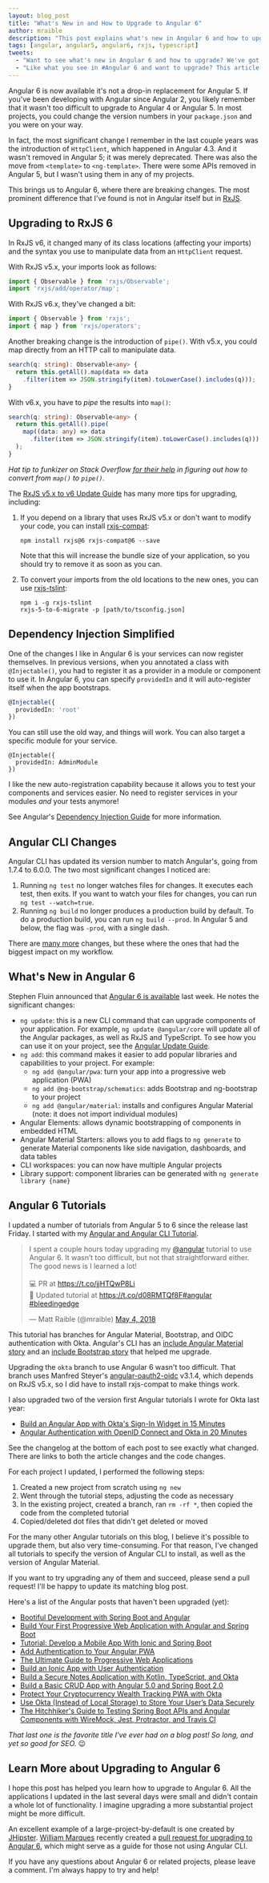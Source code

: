 ```yaml
---
layout: blog_post
title: "What's New in and How to Upgrade to Angular 6"
author: mraible
description: "This post explains what's new in Angular 6 and how to upgrade your Angular 5 apps."
tags: [angular, angular5, angular6, rxjs, typescript]
tweets:
  - "Want to see what's new in Angular 6 and how to upgrade? We've got you covered!"
  - "Like what you see in #Angular 6 and want to upgrade? This article explains steps to upgrade your apps."
---
```


Angular 6 is now available it's not a drop-in replacement for Angular 5. If you've been developing with Angular since Angular 2, you likely remember that it wasn't too difficult to upgrade to Angular 4 or Angular 5. In most projects, you could change the version numbers in your `package.json` and you were on your way.

In fact, the most significant change I remember in the last couple years was the introduction of `HttpClient`, which happened in Angular 4.3. And it wasn't removed in Angular 5; it was merely deprecated. There was also the move from `<template>` to `<ng-template>`. There were some APIs removed in Angular 5, but I wasn't using them in any of my projects.

This brings us to Angular 6, where there are breaking changes. The most prominent difference that I've found is not in Angular itself but in [RxJS](http://reactivex.io/rxjs/).

## Upgrading to RxJS 6

In RxJS v6, it changed many of its class locations (affecting your imports) and the syntax you use to manipulate data from an `HttpClient` request.

With RxJS v5.x, your imports look as follows:

```ts
import { Observable } from 'rxjs/Observable';
import 'rxjs/add/operator/map';
```

With RxJS v6.x, they've changed a bit:

```ts
import { Observable } from 'rxjs';
import { map } from 'rxjs/operators';
```

Another breaking change is the introduction of `pipe()`. With v5.x, you could map directly from an HTTP call to manipulate data.

```ts
search(q: string): Observable<any> {
  return this.getAll().map(data => data
    .filter(item => JSON.stringify(item).toLowerCase().includes(q)));
}
```

With v6.x, you have to *pipe* the results into `map()`:

```ts
search(q: string): Observable<any> {
  return this.getAll().pipe(
    map((data: any) => data
      .filter(item => JSON.stringify(item).toLowerCase().includes(q)))
  );
}
```

*Hat tip to funkizer on Stack Overflow [for their help](https://stackoverflow.com/questions/50180017/how-can-i-process-results-from-http-get-in-angular-6-rxjs-6/50181533#50181533) in figuring out how to convert from `map()` to `pipe()`.*

The [RxJS v5.x to v6 Update Guide](https://github.com/ReactiveX/rxjs/blob/master/MIGRATION.md) has many more tips for upgrading, including:

1. If you depend on a library that uses RxJS v5.x or don't want to modify your code, you can install [rxjs-compat](https://www.npmjs.com/package/rxjs-compat):

    ```
    npm install rxjs@6 rxjs-compat@6 --save
    ```

    Note that this will increase the bundle size of your application, so you should try to remove it as soon as you can.

2. To convert your imports from the old locations to the new ones, you can use [rxjs-tslint](https://github.com/ReactiveX/rxjs-tslint):

    ```
    npm i -g rxjs-tslint
    rxjs-5-to-6-migrate -p [path/to/tsconfig.json]
    ```

## Dependency Injection Simplified

One of the changes I like in Angular 6 is your services can now register themselves. In previous versions, when you annotated a class with `@Injectable()`, you had to register it as a provider in a module or component to use it. In Angular 6, you can specify `providedIn` and it will auto-register itself when the app bootstraps.

```ts
@Injectable({
  providedIn: 'root'
})
```

You can still use the old way, and things will work. You can also target a specific module for your service.

```
@Injectable({
  providedIn: AdminModule
})
```

I like the new auto-registration capability because it allows you to test your components and services easier. No need to register services in your modules *and* your tests anymore!

See Angular's [Dependency Injection Guide](https://angular.io/guide/dependency-injection) for more information.

## Angular CLI Changes

Angular CLI has updated its version number to match Angular's, going from 1.7.4 to 6.0.0. The two most significant changes I noticed are:

1. Running `ng test` no longer watches files for changes. It executes each test, then exits. If you want to watch your files for changes, you can run `ng test --watch=true`.
2. Running `ng build` no longer produces a production build by default. To do a production build, you can run `ng build --prod`. In Angular 5 and below, the flag was `-prod`, with a single dash.

There are [many more](https://github.com/angular/angular-cli/releases) changes, but these where the ones that had the biggest impact on my workflow.

## What's New in Angular 6

Stephen Fluin announced that [Angular 6 is available](https://blog.angular.io/version-6-of-angular-now-available-cc56b0efa7a4) last week. He notes the significant changes:

* `ng update`: this is a new CLI command that can upgrade components of your application. For example, `ng update @angular/core` will update all of the Angular packages, as well as RxJS and TypeScript. To see how you can use it on your project, see the [Angular Update Guide](https://update.angular.io/).
* `ng add`: this command makes it easier to add popular libraries and capabilities to your project. For example:
  * `ng add @angular/pwa`: turn your app into a progressive web application (PWA)
  * `ng add @ng-bootstrap/schematics`: adds Bootstrap and ng-bootstrap to your project
  * `ng add @angular/material`: installs and configures Angular Material (note: it does not import individual modules)
* Angular Elements: allows dynamic bootstrapping of components in embedded HTML
* Angular Material Starters: allows you to add flags to `ng generate` to generate Material components like side navigation, dashboards, and data tables
* CLI workspaces: you can now have multiple Angular projects
* Library support: component libraries can be generated with `ng generate library {name}`

## Angular 6 Tutorials

I updated a number of tutorials from Angular 5 to 6 since the release last Friday. I started with my [Angular and Angular CLI Tutorial](http://gist.asciidoctor.org/?github-mraible/ng-demo//README.adoc).

<div style="max-width: 500px; margin: 0 auto">
<blockquote class="twitter-tweet" data-cards="hidden" data-lang="en"><p lang="en" dir="ltr">I spent a couple hours today upgrading my <a href="https://twitter.com/angular?ref_src=twsrc%5Etfw">@angular</a> tutorial to use Angular 6. It wasn’t too difficult, but not that straightforward either. The good news is I learned a lot! <br><br>💻 PR at <a href="https://t.co/jjHTQwP8Li">https://t.co/jjHTQwP8Li</a><br>📘 Updated tutorial at <a href="https://t.co/d08RMTQf8F">https://t.co/d08RMTQf8F</a><a href="https://twitter.com/hashtag/angular?src=hash&amp;ref_src=twsrc%5Etfw">#angular</a> <a href="https://twitter.com/hashtag/bleedingedge?src=hash&amp;ref_src=twsrc%5Etfw">#bleedingedge</a></p>&mdash; Matt Raible (@mraible) <a href="https://twitter.com/mraible/status/992532563917918209?ref_src=twsrc%5Etfw">May 4, 2018</a></blockquote>
<script async src="https://platform.twitter.com/widgets.js" charset="utf-8"></script>
</div>

This tutorial has branches for Angular Material, Bootstrap, and OIDC authentication with Okta. Angular's CLI has an [include Angular Material story](https://github.com/angular/angular-cli/wiki/stories-include-angular-material) and an [include Bootstrap story](https://github.com/angular/angular-cli/wiki/stories-include-bootstrap) that helped me upgrade.

Upgrading the `okta` branch to use Angular 6 wasn't too difficult. That branch uses Manfred Steyer's [angular-oauth2-oidc](https://github.com/manfredsteyer/angular-oauth2-oidc) v3.1.4, which depends on RxJS v5.x, so I did have to install rxjs-compat to make things work.

I also upgraded two of the version first Angular tutorials I wrote for Okta last year:

* [Build an Angular App with Okta's Sign-In Widget in 15 Minutes](/blog/2017/03/27/angular-okta-sign-in-widget)
* [Angular Authentication with OpenID Connect and Okta in 20 Minutes](/blog/2017/04/17/angular-authentication-with-oidc)

See the changelog at the bottom of each post to see exactly what changed. There are links to both the article changes and the code changes.

For each project I updated, I performed the following steps:

1. Created a new project from scratch using `ng new`
2. Went through the tutorial steps, adjusting the code as necessary
3. In the existing project, created a branch, ran `rm -rf *`, then copied the code from the completed tutorial
4. Copied/deleted dot files that didn't get deleted or moved

For the many other Angular tutorials on this blog, I believe it's possible to upgrade them, but also very time-consuming. For that reason, I've changed all tutorials to specify the version of Angular CLI to install, as well as the version of Angular Material.

If you want to try upgrading any of them and succeed, please send a pull request! I'll be happy to update its matching blog post.

Here's a list of the Angular posts that haven't been upgraded (yet):

* [Bootiful Development with Spring Boot and Angular](/blog/2017/04/26/bootiful-development-with-spring-boot-and-angular)
* [Build Your First Progressive Web Application with Angular and Spring Boot](/blog/2017/05/09/progressive-web-applications-with-angular-and-spring-boot)
* [Tutorial: Develop a Mobile App With Ionic and Spring Boot](/blog/2017/05/17/develop-a-mobile-app-with-ionic-and-spring-boot)
* [Add Authentication to Your Angular PWA](/blog/2017/06/13/add-authentication-angular-pwa)
* [The Ultimate Guide to Progressive Web Applications](/blog/2017/07/20/the-ultimate-guide-to-progressive-web-applications)
* [Build an Ionic App with User Authentication](/blog/2017/08/22/build-an-ionic-app-with-user-authentication)
* [Build a Secure Notes Application with Kotlin, TypeScript, and Okta](/blog/2017/09/19/build-a-secure-notes-application-with-kotlin-typescript-and-okta)
* [Build a Basic CRUD App with Angular 5.0 and Spring Boot 2.0](/blog/2017/12/04/basic-crud-angular-and-spring-boot)
* [Protect Your Cryptocurrency Wealth Tracking PWA with Okta](/blog/2018/01/18/cryptocurrency-pwa-secured-by-okta)
* [Use Okta (Instead of Local Storage) to Store Your User’s Data Securely](/blog/2018/01/23/replace-local-storage-with-okta-profile-attributes)
* [The Hitchhiker's Guide to Testing Spring Boot APIs and Angular Components with WireMock, Jest, Protractor, and Travis CI](/blog/2018/05/02/testing-spring-boot-angular-components)

*That last one is the favorite title I've ever had on a blog post! So long, and yet so good for SEO.* 😉

## Learn More about Upgrading to Angular 6

I hope this post has helped you learn how to upgrade to Angular 6. All the applications I updated in the last several days were small and didn't contain a whole lot of functionality. I imagine upgrading a more substantial project might be more difficult.

An excellent example of a large-project-by-default is one created by [JHipster](https://www.jhipster.tech). [William Marques](https://twitter.com/wylmarq) recently created a [pull request for upgrading to Angular 6](https://github.com/jhipster/generator-jhipster/pull/7582), which might serve as a guide for those not using Angular CLI.

If you have any questions about Angular 6 or related projects, please leave a comment. I'm always happy to try and help!